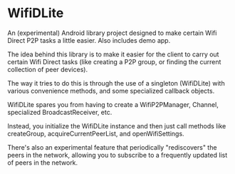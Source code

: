 WifiDLite
=========

An (experimental) Android library project designed to make certain Wifi Direct P2P tasks a little easier. 
Also includes demo app. 

The idea behind this library is to make it easier for the client to carry out certain Wifi Direct tasks (like creating a P2P group, or finding the current collection of peer devices). 

The way it tries to do this is through the use of a singleton (WifiDLite) with various convenience methods, and some specialized callback objects.

WifiDLite spares you from having to create a WifiP2PManager, Channel, specialized BroadcastReceiver, etc. 

Instead, you initialize the WifiDLite instance and then just call methods like createGroup, acquireCurrentPeerList, and openWifiSettings. 

There's also an experimental feature that periodically "rediscovers" the peers in the network, allowing you to subscribe to a frequently updated list of peers in the network. 



